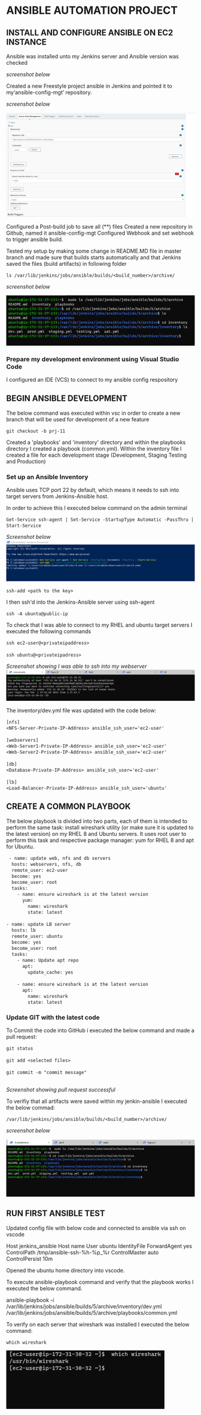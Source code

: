 # __ANSIBLE AUTOMATION PROJECT__

## INSTALL AND CONFIGURE ANSIBLE ON EC2 INSTANCE

Ansible was installed unto my Jenkins server and Ansible version was checked

*screenshot below*


Created a new Freestyle project ansible in Jenkins and pointed it to my‘ansible-config-mgt’ repository.

*screenshot below*

![pic1](./images/pic1.png)

Configured a Post-build job to save all (**) files
Created a new repository in Github, named it ansible-config-mgt 
Configured Webhook and set webhook to trigger ansible build.

Tested my setup by making some change in README.MD file in master branch and made sure that  builds starts automatically and that Jenkins saved the files (build artifacts) in following folder

```
ls /var/lib/jenkins/jobs/ansible/builds/<build_number>/archive/
```

*screenshot below*

![pic2](./images/pic2.png)

### Prepare my development environment using Visual Studio Code

I configured an IDE (VCS) to connect to my ansible config respository

## BEGIN ANSIBLE DEVELOPMENT

The below command was executed within vsc in order to create a new branch that will be used for development of a new feature

```
git checkout -b prj-11
```

Created a 'playbooks' and 'inventory' directory and within the playbooks directory I created a playbook (common.yml). Within the inventory file I created a file for each development stage (Development, Staging Testing and Production)

### Set up an Ansible Inventory

 Ansible uses TCP port 22 by default, which means it needs to ssh into target servers from Jenkins-Ansible host.

 In order to achieve this I  executed below command on the admin terminal

```
Get-Service ssh-agent | Set-Service -StartupType Automatic -PassThru | Start-Service
```
*Screenshot below*
![pic3](./images/pic3.png)


```
ssh-add <path to the key>
```

I then ssh'd into the Jenkins-Ansible server using ssh-agent

```
ssh -A ubuntu@public-ip
```



To check that I was able to connect to my RHEL and ubuntu target servers I executed the following commands

```
ssh ec2-user@<privateipaddress>

ssh ubuntu@<privateipadress>
```

*Screenshot showing I was able to ssh into my webserver*
![pic4](./images/pic4.png)

The inventory/dev.yml file was updated with the code below:


```
[nfs]
<NFS-Server-Private-IP-Address> ansible_ssh_user='ec2-user'

[webservers]
<Web-Server1-Private-IP-Address> ansible_ssh_user='ec2-user'
<Web-Server2-Private-IP-Address> ansible_ssh_user='ec2-user'

[db]
<Database-Private-IP-Address> ansible_ssh_user='ec2-user' 

[lb]
<Load-Balancer-Private-IP-Address> ansible_ssh_user='ubuntu'
```



## CREATE A COMMON PLAYBOOK

 The below playbook is divided into two parts, each of them is intended to perform the same task: install wireshark utility (or make sure it is updated to the latest version) on my RHEL 8 and Ubuntu servers. It uses root user to perform this task and respective package manager: yum for RHEL 8 and apt for Ubuntu.

 
```
 - name: update web, nfs and db servers
  hosts: webservers, nfs, db
  remote_user: ec2-user
  become: yes
  become_user: root
  tasks:
    - name: ensure wireshark is at the latest version
      yum:
        name: wireshark
        state: latest

- name: update LB server
  hosts: lb
  remote_user: ubuntu
  become: yes
  become_user: root
  tasks:
    - name: Update apt repo
      apt: 
        update_cache: yes

    - name: ensure wireshark is at the latest version
      apt:
        name: wireshark
        state: latest

```

### Update GIT with the latest code

To Commit the code into GitHub i executed the below command and made a pull request:

```
git status

git add <selected files>

git commit -m "commit message"


```

*Screenshot showing pull request successful*

To verifiy that all artifacts were saved within my jenkin-ansible I executed the below commad:

```
/var/lib/jenkins/jobs/ansible/builds/<build_number>/archive/
```

*screenshot below*

![pic5](./images/pic5.png)


## RUN FIRST ANSIBLE TEST

Updated config file with below code and connected to ansible via ssh on vscode 

Host jenkins_ansible
    Host name <Public ip>
    User ubuntu
    IdentityFile <path to pem>
    ForwardAgent yes
    ControlPath /tmp/ansible-ssh-%h-%p_%r
    ControlMaster auto
    ControlPersist 10m

   
   
 Opened the ubuntu home directory into vscode.


To execute ansible-playbook command and verify that the playbook works I executed the below command. 

ansible-playbook -i /var/lib/jenkins/jobs/ansible/builds/5/archive/inventory/dev.yml /var/lib/jenkins/jobs/ansible/builds/5/archive/playbooks/common.yml

To verify on each server that wireshark was installed I executed the below command:

```
which wireshark
```

![pic6](./images/pic6.png)



